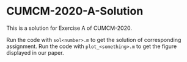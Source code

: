 # CUMCM-2020-A-Solution
This is a solution for Exercise A of CUMCM-2020.

Run the code with `sol<number>.m` to get the solution of corresponding assignment.
Run the code with `plot_<something>.m` to get the figure displayed in our paper.

